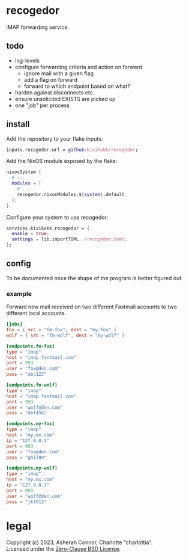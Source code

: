 # recogedor

IMAP forwarding service.


## todo

* log-levels
* configure forwarding criteria and action on forward
  * ignore mail with a given flag
  * add a flag on forward
  * forward to which endpoint based on what?
* harden against disconnects etc.
* ensure unsolicited EXISTS are picked up
* one "job" per process


## install

Add the repository to your flake inputs:

```nix
inputs.recogedor.url = github:kivikakk/recogedor;
```

Add the NixOS module exposed by the flake:

```nix
nixosSystem {
  # ...
  modules = [
    # ...
    recogedor.nixosModules.${system}.default
  ];
}
```

Configure your system to use recogedor:

```nix
services.kivikakk.recogedor = {
  enable = true;
  settings = lib.importTOML ./recogedor.toml;
};
```


## config

To be documented once the shape of the program is better figured out.


### example

Forward new mail received on two different Fastmail accounts to two different local accounts.

```toml
[jobs]
fox = { src = "fm-fox", dest = "my-fox" }
wolf = { src = "fm-wolf", dest = "my-wolf" }

[endpoints.fm-fox]
type = "imap"
host = "imap.fastmail.com"
port = 993
user = "fox@den.com"
pass = "abc123"

[endpoints.fm-wolf]
type = "imap"
host = "imap.fastmail.com"
port = 993
user = "wolf@den.com"
pass = "def456"

[endpoints.my-fox]
type = "imap"
host = "my.mx.com"
ip = "127.0.0.1"
port = 993
user = "fox@den.com"
pass = "ghi789"

[endpoints.my-wolf]
type = "imap"
host = "my.mx.com"
ip = "127.0.0.1"
port = 993
user = "wolf@den.com"
pass = "jkl012"
```


# legal

Copyright (c) 2023, Asherah Connor, Charlotte "charlottia".  
Licensed under the [Zero-Clause BSD License](LICENSE.txt).